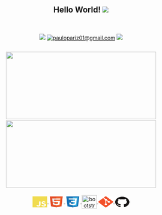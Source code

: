 

<h2 align="center">Hello World!
  <img src="https://raw.githubusercontent.com/iampavangandhi/iampavangandhi/master/gifs/Hi.gif" 
         width="30px">
</h2>


<div align="center"><br><br>
<!-- Linkedin -->
  <a href="" target="_blank"><img height="56" src="https://img.icons8.com/fluency/48/000000/linkedin.png" target="_blank" style="vertical-align:top margin:6px 4px"></a> 
  <!-- gmail -->
  <a href = "https://mail.google.com/mail/u/0/?fs=1&tf=cm&source=mailto&to=paulopariz01@gmail.com"><img height="60" title="paulopariz01@gmail.com" src="https://img.icons8.com/glyph-neue/64/FA5252/gmail-new.png" style="vertical-align:top margin:6px 4px"></a>
<!-- instagram -->
  <a href="https://www.instagram.com/parizpaulo_/" target="_blank"><img height="55" src="https://img.icons8.com/glyph-neue/64/7950F2/instagram-new.png" style="vertical-align:top margin:6px 4px"></a>

 




##

<div align="center">
  <a href="https://github.com/paulopariz">
  <img height="180em" width="400px" src="https://github-readme-stats.vercel.app/api?username=paulopariz&show_icons=true&theme=react&include_all_commits=true&count_private=true"/>
  <img height="180em" width="400px" src="https://github-readme-stats.vercel.app/api/top-langs/?username=paulopariz&layout=compact&langs_count=7&theme=react"/>
</div>
  

  
  
  <div align="center"><br>
  
  <img align="center" height="30" title="javascript" width="40" src="https://raw.githubusercontent.com/devicons/devicon/master/icons/javascript/javascript-plain.svg">
  <img align="center" height="30" title="html 5" width="40" src="https://raw.githubusercontent.com/devicons/devicon/master/icons/html5/html5-original.svg">
  <img align="center" height="30" title="css3" width="40" src="https://raw.githubusercontent.com/devicons/devicon/master/icons/css3/css3-original.svg">
  <img align="center" height="36" title="bootstrap" width="40" src="https://cdn.jsdelivr.net/gh/devicons/devicon/icons/bootstrap/bootstrap-original.svg">
  <img align="center" height="30" title="git" width="40" src="https://raw.githubusercontent.com/devicons/devicon/master/icons/git/git-original.svg">
  <img align="center" height="30" title="github" width="40" src="https://raw.githubusercontent.com/devicons/devicon/master/icons/github/github-original.svg">
    
</div>
  
  
